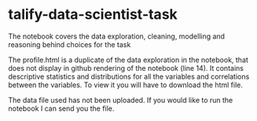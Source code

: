 # talify-data-scientist-task

The notebook covers the data exploration, cleaning, modelling and reasoning behind choices for the task

The profile.html is a duplicate of the data exploration in the notebook, that does not display in github rendering of the notebook (line 14). It contains descriptive statistics and distributions for all the variables and correlations between the variables. To view it you will have to download the html file.

The data file used has not been uploaded. If you would like to run the notebook I can send you the file.
